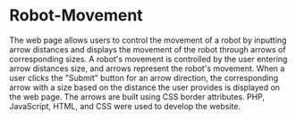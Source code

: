 # Robot-Movement
The web page allows users to control the movement of a robot by inputting arrow distances and displays the movement of the robot through arrows of corresponding sizes.
A robot's movement is controlled by the user entering arrow distances size, and arrows represent the robot's movement. When a user clicks the "Submit" button for an arrow direction, the corresponding arrow with a size based on the distance the user provides is displayed on the web page. The arrows are built using CSS border attributes. PHP, JavaScript, HTML, and CSS were used to develop the website. 
